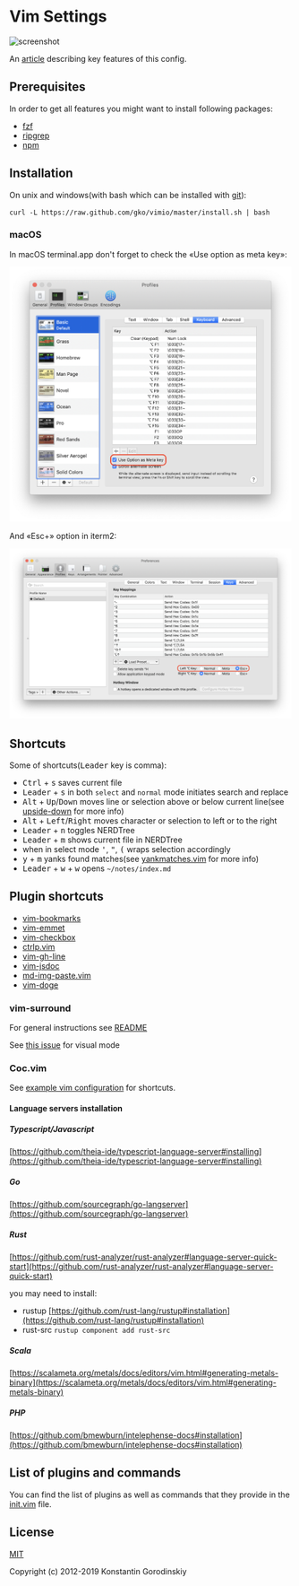# Vim Settings

![screenshot](https://raw.github.com/gko/vimio/master/screenshot.png)

An [article](https://dev.to/konstantin/configuring-a-perfect-editor-for-frontend-development-1pe5) describing key features of this config.

## Prerequisites

In order to get all features you might want to install following packages:

-   [fzf](https://github.com/junegunn/fzf)
-   [ripgrep](https://github.com/BurntSushi/ripgrep)
-   [npm](https://www.npmjs.com/get-npm)

## Installation

On unix and windows(with bash which can be installed with [git](http://msysgit.github.io/)):

```shell
curl -L https://raw.github.com/gko/vimio/master/install.sh | bash
```

### macOS

In macOS terminal.app don't forget to check the «Use option as meta key»:

![terminal](https://raw.githubusercontent.com/gko/upside-down/master/terminal.png)

And «Esc+» option in iterm2:

![iterm2](https://raw.githubusercontent.com/gko/upside-down/master/iterm2.png)

## Shortcuts

Some of shortcuts(<kbd>Leader</kbd> key is comma):

-   <kbd>Ctrl</kbd> + <kbd>s</kbd> saves current file
-   <kbd>Leader</kbd> + <kbd>s</kbd> in both `select` and `normal` mode initiates search and replace
-   <kbd>Alt</kbd> + <kbd>Up</kbd>/<kbd>Down</kbd> moves line or selection above
    or below current line(see [upside-down](https://github.com/gko/upside-down) for more info)
-   <kbd>Alt</kbd> + <kbd>Left</kbd>/<kbd>Right</kbd> moves character or
    selection to left or to the right
-   <kbd>Leader</kbd> + <kbd>n</kbd> toggles NERDTree
-   <kbd>Leader</kbd> + <kbd>m</kbd> shows current file in NERDTree
-   when in select mode <kbd>'</kbd>, <kbd>"</kbd>, <kbd>(</kbd> wraps selection accordingly
-   <kbd>y</kbd> + <kbd>m</kbd> yanks found matches(see
    [yankmatches.vim](https://github.com/yko/vimio/blob/master/after/plugin/yankmatches.vim)
    for more info)
-   <kbd>Leader</kbd> + <kbd>w</kbd> + <kbd>w</kbd> opens `~/notes/index.md`

## Plugin shortcuts

-   [vim-bookmarks](https://github.com/MattesGroeger/vim-bookmarks#usage)
-   [vim-emmet](https://github.com/mattn/emmet-vim#quick-tutorial)
-   [vim-checkbox](https://github.com/jkramer/vim-checkbox#usage)
-   [ctrlp.vim](https://github.com/ctrlpvim/ctrlp.vim#basic-usage)
-   [vim-gh-line](https://github.com/ruanyl/vim-gh-line#how-to-use)
-   [vim-jsdoc](https://github.com/heavenshell/vim-jsdoc#usage)
-   [md-img-paste.vim](https://github.com/ferrine/md-img-paste.vim#usage)
-   [vim-doge](https://github.com/kkoomen/vim-doge#gdoge_mapping)

### vim-surround

For general instructions see
[README](https://github.com/tpope/vim-surround#surroundvim)

See [this issue](https://github.com/tpope/vim-surround/issues/220) for visual mode

### Coc.vim

See [example vim configuration](https://github.com/neoclide/coc.nvim#example-vim-configuration) for shortcuts.

#### Language servers installation

##### Typescript/Javascript

[https://github.com/theia-ide/typescript-language-server#installing](https://github.com/theia-ide/typescript-language-server#installing)

##### Go

[https://github.com/sourcegraph/go-langserver](https://github.com/sourcegraph/go-langserver)

##### Rust

[https://github.com/rust-analyzer/rust-analyzer#language-server-quick-start](https://github.com/rust-analyzer/rust-analyzer#language-server-quick-start)

you may need to install:

-   rustup [https://github.com/rust-lang/rustup#installation](https://github.com/rust-lang/rustup#installation)
-   rust-src `rustup component add rust-src`

##### Scala

[https://scalameta.org/metals/docs/editors/vim.html#generating-metals-binary](https://scalameta.org/metals/docs/editors/vim.html#generating-metals-binary)

##### PHP

[https://github.com/bmewburn/intelephense-docs#installation](https://github.com/bmewburn/intelephense-docs#installation)

## List of plugins and commands

You can find the list of plugins as well as commands that they provide in the [init.vim](https://github.com/gko/vimio/blob/master/init.vim) file.

## License

[MIT](http://opensource.org/licenses/MIT)

Copyright (c) 2012-2019 Konstantin Gorodinskiy

